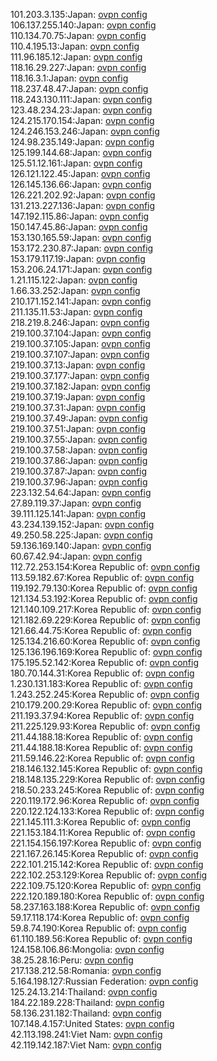 101.203.3.135:Japan: [ovpn config](vpn/101_203_3_135.ovpn)  
106.137.255.140:Japan: [ovpn config](vpn/106_137_255_140.ovpn)  
110.134.70.75:Japan: [ovpn config](vpn/110_134_70_75.ovpn)  
110.4.195.13:Japan: [ovpn config](vpn/110_4_195_13.ovpn)  
111.96.185.12:Japan: [ovpn config](vpn/111_96_185_12.ovpn)  
118.16.29.227:Japan: [ovpn config](vpn/118_16_29_227.ovpn)  
118.16.3.1:Japan: [ovpn config](vpn/118_16_3_1.ovpn)  
118.237.48.47:Japan: [ovpn config](vpn/118_237_48_47.ovpn)  
118.243.130.111:Japan: [ovpn config](vpn/118_243_130_111.ovpn)  
123.48.234.23:Japan: [ovpn config](vpn/123_48_234_23.ovpn)  
124.215.170.154:Japan: [ovpn config](vpn/124_215_170_154.ovpn)  
124.246.153.246:Japan: [ovpn config](vpn/124_246_153_246.ovpn)  
124.98.235.149:Japan: [ovpn config](vpn/124_98_235_149.ovpn)  
125.199.144.68:Japan: [ovpn config](vpn/125_199_144_68.ovpn)  
125.51.12.161:Japan: [ovpn config](vpn/125_51_12_161.ovpn)  
126.121.122.45:Japan: [ovpn config](vpn/126_121_122_45.ovpn)  
126.145.136.66:Japan: [ovpn config](vpn/126_145_136_66.ovpn)  
126.221.202.92:Japan: [ovpn config](vpn/126_221_202_92.ovpn)  
131.213.227.136:Japan: [ovpn config](vpn/131_213_227_136.ovpn)  
147.192.115.86:Japan: [ovpn config](vpn/147_192_115_86.ovpn)  
150.147.45.86:Japan: [ovpn config](vpn/150_147_45_86.ovpn)  
153.130.165.59:Japan: [ovpn config](vpn/153_130_165_59.ovpn)  
153.172.230.87:Japan: [ovpn config](vpn/153_172_230_87.ovpn)  
153.179.117.19:Japan: [ovpn config](vpn/153_179_117_19.ovpn)  
153.206.24.171:Japan: [ovpn config](vpn/153_206_24_171.ovpn)  
1.21.115.122:Japan: [ovpn config](vpn/1_21_115_122.ovpn)  
1.66.33.252:Japan: [ovpn config](vpn/1_66_33_252.ovpn)  
210.171.152.141:Japan: [ovpn config](vpn/210_171_152_141.ovpn)  
211.135.11.53:Japan: [ovpn config](vpn/211_135_11_53.ovpn)  
218.219.8.246:Japan: [ovpn config](vpn/218_219_8_246.ovpn)  
219.100.37.104:Japan: [ovpn config](vpn/219_100_37_104.ovpn)  
219.100.37.105:Japan: [ovpn config](vpn/219_100_37_105.ovpn)  
219.100.37.107:Japan: [ovpn config](vpn/219_100_37_107.ovpn)  
219.100.37.13:Japan: [ovpn config](vpn/219_100_37_13.ovpn)  
219.100.37.177:Japan: [ovpn config](vpn/219_100_37_177.ovpn)  
219.100.37.182:Japan: [ovpn config](vpn/219_100_37_182.ovpn)  
219.100.37.19:Japan: [ovpn config](vpn/219_100_37_19.ovpn)  
219.100.37.31:Japan: [ovpn config](vpn/219_100_37_31.ovpn)  
219.100.37.49:Japan: [ovpn config](vpn/219_100_37_49.ovpn)  
219.100.37.51:Japan: [ovpn config](vpn/219_100_37_51.ovpn)  
219.100.37.55:Japan: [ovpn config](vpn/219_100_37_55.ovpn)  
219.100.37.58:Japan: [ovpn config](vpn/219_100_37_58.ovpn)  
219.100.37.86:Japan: [ovpn config](vpn/219_100_37_86.ovpn)  
219.100.37.87:Japan: [ovpn config](vpn/219_100_37_87.ovpn)  
219.100.37.96:Japan: [ovpn config](vpn/219_100_37_96.ovpn)  
223.132.54.64:Japan: [ovpn config](vpn/223_132_54_64.ovpn)  
27.89.119.37:Japan: [ovpn config](vpn/27_89_119_37.ovpn)  
39.111.125.141:Japan: [ovpn config](vpn/39_111_125_141.ovpn)  
43.234.139.152:Japan: [ovpn config](vpn/43_234_139_152.ovpn)  
49.250.58.225:Japan: [ovpn config](vpn/49_250_58_225.ovpn)  
59.136.169.140:Japan: [ovpn config](vpn/59_136_169_140.ovpn)  
60.67.42.94:Japan: [ovpn config](vpn/60_67_42_94.ovpn)  
112.72.253.154:Korea Republic of: [ovpn config](vpn/112_72_253_154.ovpn)  
113.59.182.67:Korea Republic of: [ovpn config](vpn/113_59_182_67.ovpn)  
119.192.79.130:Korea Republic of: [ovpn config](vpn/119_192_79_130.ovpn)  
121.134.53.192:Korea Republic of: [ovpn config](vpn/121_134_53_192.ovpn)  
121.140.109.217:Korea Republic of: [ovpn config](vpn/121_140_109_217.ovpn)  
121.182.69.229:Korea Republic of: [ovpn config](vpn/121_182_69_229.ovpn)  
121.66.44.75:Korea Republic of: [ovpn config](vpn/121_66_44_75.ovpn)  
125.134.216.60:Korea Republic of: [ovpn config](vpn/125_134_216_60.ovpn)  
125.136.196.169:Korea Republic of: [ovpn config](vpn/125_136_196_169.ovpn)  
175.195.52.142:Korea Republic of: [ovpn config](vpn/175_195_52_142.ovpn)  
180.70.144.31:Korea Republic of: [ovpn config](vpn/180_70_144_31.ovpn)  
1.230.131.183:Korea Republic of: [ovpn config](vpn/1_230_131_183.ovpn)  
1.243.252.245:Korea Republic of: [ovpn config](vpn/1_243_252_245.ovpn)  
210.179.200.29:Korea Republic of: [ovpn config](vpn/210_179_200_29.ovpn)  
211.193.37.94:Korea Republic of: [ovpn config](vpn/211_193_37_94.ovpn)  
211.225.129.93:Korea Republic of: [ovpn config](vpn/211_225_129_93.ovpn)  
211.44.188.18:Korea Republic of: [ovpn config](vpn/211_44_188_18.ovpn)  
211.44.188.18:Korea Republic of: [ovpn config](vpn/211_44_188_18.ovpn)  
211.59.146.22:Korea Republic of: [ovpn config](vpn/211_59_146_22.ovpn)  
218.146.132.145:Korea Republic of: [ovpn config](vpn/218_146_132_145.ovpn)  
218.148.135.229:Korea Republic of: [ovpn config](vpn/218_148_135_229.ovpn)  
218.50.233.245:Korea Republic of: [ovpn config](vpn/218_50_233_245.ovpn)  
220.119.172.96:Korea Republic of: [ovpn config](vpn/220_119_172_96.ovpn)  
220.122.124.133:Korea Republic of: [ovpn config](vpn/220_122_124_133.ovpn)  
221.145.111.3:Korea Republic of: [ovpn config](vpn/221_145_111_3.ovpn)  
221.153.184.11:Korea Republic of: [ovpn config](vpn/221_153_184_11.ovpn)  
221.154.156.197:Korea Republic of: [ovpn config](vpn/221_154_156_197.ovpn)  
221.167.26.145:Korea Republic of: [ovpn config](vpn/221_167_26_145.ovpn)  
222.101.215.142:Korea Republic of: [ovpn config](vpn/222_101_215_142.ovpn)  
222.102.253.129:Korea Republic of: [ovpn config](vpn/222_102_253_129.ovpn)  
222.109.75.120:Korea Republic of: [ovpn config](vpn/222_109_75_120.ovpn)  
222.120.189.180:Korea Republic of: [ovpn config](vpn/222_120_189_180.ovpn)  
58.237.163.188:Korea Republic of: [ovpn config](vpn/58_237_163_188.ovpn)  
59.17.118.174:Korea Republic of: [ovpn config](vpn/59_17_118_174.ovpn)  
59.8.74.190:Korea Republic of: [ovpn config](vpn/59_8_74_190.ovpn)  
61.110.189.56:Korea Republic of: [ovpn config](vpn/61_110_189_56.ovpn)  
124.158.106.86:Mongolia: [ovpn config](vpn/124_158_106_86.ovpn)  
38.25.28.16:Peru: [ovpn config](vpn/38_25_28_16.ovpn)  
217.138.212.58:Romania: [ovpn config](vpn/217_138_212_58.ovpn)  
5.164.198.127:Russian Federation: [ovpn config](vpn/5_164_198_127.ovpn)  
125.24.13.214:Thailand: [ovpn config](vpn/125_24_13_214.ovpn)  
184.22.189.228:Thailand: [ovpn config](vpn/184_22_189_228.ovpn)  
58.136.231.182:Thailand: [ovpn config](vpn/58_136_231_182.ovpn)  
107.148.4.157:United States: [ovpn config](vpn/107_148_4_157.ovpn)  
42.113.198.241:Viet Nam: [ovpn config](vpn/42_113_198_241.ovpn)  
42.119.142.187:Viet Nam: [ovpn config](vpn/42_119_142_187.ovpn)  
